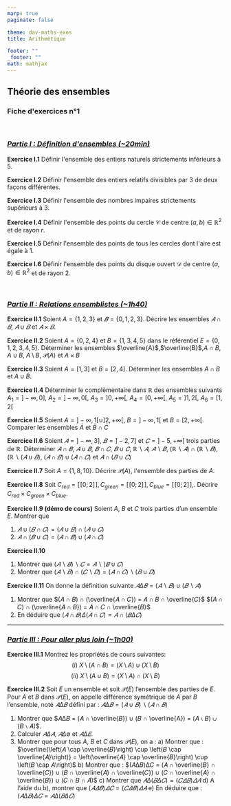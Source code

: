 ```yaml
---
marp: true
paginate: false

theme: dav-maths-exos
title: Arithmétique

footer: ""
_footer: ""
math: mathjax
---
```


<div class='flex-horizontal'><div class='flex'>

## **Théorie des ensembles**

### Fiche d'exercices n°1

</br>

### _<u>Partie I : Définition d'ensembles (~20min)</u>_

**Exercice I.1**
Définir l'ensemble des entiers naturels strictements inférieurs à $5$.

**Exercice I.2**
Définir l'ensemble des entiers relatifs divisibles par $3$ de deux façons différentes.

**Exercice I.3**
Définir l'ensemble des nombres impaires strictements supérieurs à $3$.

**Exercice I.4**
Définir l'ensemble des points du cercle $\mathcal{C}$ de centre $(a,b) \in \mathbb{R}^2$ et de rayon $r$.

**Exercice I.5**
Définir l'ensemble des points de tous les cercles dont l'aire est égale à $1$.

**Exercice I.6**
Définir l'ensemble des points du disque ouvert $\mathcal{D}$ de centre $(a,b) \in \mathbb{R}^2$ et de rayon $2$.

</br>

### _<u>Partie II : Relations ensemblistes (~1h40)</u>_

**Exercice II.1**
Soient $A = \left\{1,2,3\right\}$ et $𝐵 = \left\{0,1,2,3\right\}$. Décrire les ensembles $𝐴 \cap 𝐵$, $𝐴 ∪ 𝐵$ et $𝐴 × 𝐵$.

**Exercice II.2**
Soient $A=\{0,2,4\}$ et $B = \{1,3,4,5 \}$ dans le référentiel $E=\{0,1,2,3,4,5\}$.
Déterminer les ensembles $\overline{A}$,$\overline{B}$,$A \cap B$, $A \cup B$, $A \setminus B$, $\mathcal{P}(A)$ et $A \times B$

**Exercice II.3**
Soient $A = [1, 3]$ et $B=[2,4]$. Déterminer les ensembles $A \cap B$ et $A\cup B$.

**Exercice II.4**
Déterminer le complémentaire dans $\mathbb{R}$ des ensembles suivants $A_1 = ] −\infty, 0]$, $A_2 = ] −\infty, 0[$, $A_3 = ]0, +\infty[$, $A_4 = [0, +\infty[$, $A_5 =]1,2[$, $A_6 = [1,2[$

**Exercice II.5** Soient $A = ] − \infty, 1[ \cup ]2, +\infty[$, $B =] − \infty, 1[$ et $B = [2, +\infty[$. Comparer les ensembles $\bar{A}$ et $\bar{B} \cap \bar{C}$

</div><div class='flex'>

**Exercice II.6**
Soient $𝐴 =] −\infty, 3]$, $𝐵 =] − 2,7]$ et $𝐶 =] − 5, +\infty[$ trois parties de $\mathbb{R}$.
Déterminer $𝐴 ∩ 𝐵$, $𝐴 ∪ 𝐵$, $𝐵 ∩ 𝐶$, $𝐵 ∪ 𝐶$, $ℝ ∖ 𝐴$, $𝐴 ∖ 𝐵$, $(ℝ ∖ 𝐴) ∩ (ℝ ∖ 𝐵)$, $(ℝ ∖ (𝐴 ∪ 𝐵)$, $(𝐴 ∩ 𝐵) ∪
(𝐴 ∩ 𝐶)$ et $𝐴 ∩ (𝐵 ∪ 𝐶)$

**Exercice II.7**
Soit $A = \left\{1,8,10\right\}$. Décrire $\mathcal{P}(A)$, l'ensemble des parties de $A$.

**Exercice II.8**
Soit $C_{red} = [\![ 0; 2 ]\!],C_{green} = [\![ 0; 2 ]\!], C_{blue} = [\![ 0; 2 ]\!],$. Décrire $C_{red} \times C_{green} \times C_{blue}$.

**Exercice II.9 (démo de cours)**
Soient $A$, $B$ et $C$ trois parties d’un ensemble $E$. Montrer que

1. $𝐴 ∪ (𝐵 ∩ 𝐶) = (𝐴 ∪ 𝐵) ∩ (𝐴 ∪ 𝐶)$
2. $𝐴 ∩ (𝐵 ∪ 𝐶) = (𝐴 ∩ 𝐵) ∪ (𝐴 ∩ 𝐶)$

**Exercice II.10**

1. Montrer que $(𝐴 ∖ 𝐵) ∖ 𝐶 = 𝐴 ∖ (𝐵 ∪ 𝐶)$
2. Montrer que $(𝐴 ∖ 𝐵) ∩ (𝐶 ∖ 𝐷) = (𝐴 ∩ 𝐶) ∖ (𝐵 ∪ 𝐷)$

**Exercice II.11**
On donne la définition suivante $𝐴Δ𝐵 = (𝐴 ∖ 𝐵) ∪ (𝐵 ∖ 𝐴)$

1. Montrer que
   $(𝐴 ∩ 𝐵) ∩ (\overline{𝐴 ∩ 𝐶}) = 𝐴 ∩ 𝐵 ∩ \overline{𝐶}$
   $(𝐴 ∩ 𝐶) ∩ (\overline{𝐴 ∩ 𝐵}) = 𝐴 ∩ 𝐶 ∩ \overline{𝐵}$
2. En déduire que
   $(𝐴 ∩ 𝐵)Δ(𝐴 ∩ 𝐶) = 𝐴 ∩ (𝐵Δ𝐶)$

</div></div>

---

### _<u> Partie III : Pour aller plus loin (~1h00)</u>_

<div class='flex-horizontal'><div class='flex'>

**Exercice III.1**
Montrez les propriétés de cours suivantes:
$$(i)\ X \setminus (A \cap B) = (X \setminus A) \cup (X \setminus B)$$
$$(ii)\ X \setminus (A \cup B) = (X \setminus A) \cap (X \setminus B)$$

**Exercice III.2**
Soit $E$ un ensemble et soit $\mathcal{P}(E)$ l’ensemble des parties de $E$.
Pour $A$ et $B$ dans $\mathcal{P}(E)$, on appelle différence symétrique de $A$ par $B$ l’ensemble, noté $𝐴Δ𝐵$ défini par : $𝐴Δ𝐵 = (𝐴 ∪ 𝐵) ∖ (𝐴 ∩ 𝐵)$

1. Montrer que $𝐴Δ𝐵 = (𝐴 ∩ \overline{𝐵}) ∪ (𝐵 ∩ \overline{A}) = (𝐴 ∖ 𝐵) ∪ (𝐵 ∖ 𝐴)$.
2. Calculer $𝐴Δ𝐴$, $𝐴Δ∅$ et $𝐴Δ𝐸$.
3. Montrer que pour tous $A$, $B$ et $C$ dans $\mathcal{P}(E)$, on a :
   a) Montrer que : $\overline{\left(𝐴 \cap \overline{𝐵}\right) \cup \left(𝐵 \cap \overline{𝐴}\right)} = \left(\overline{𝐴} \cap \overline{𝐵}\right) \cup \left(𝐵 \cap 𝐴\right)$
   b) Montrer que : $(𝐴Δ𝐵)Δ𝐶 = (𝐴 ∩ \overline{𝐵} ∩ \overline{𝐶}) ∪ (𝐵 ∩ \overline{𝐴} ∩ \overline{𝐶}) ∪ (𝐶 ∩ \overline{𝐴} ∩ \overline{𝐵}) ∪ (𝐶 ∩ 𝐵 ∩ 𝐴)$
   c) Montrer que $𝐴Δ(𝐵Δ𝐶) = (𝐶𝛥𝐵)𝛥𝐴$
   d) A l’aide du b), montrer que $(𝐴𝛥𝐵)𝛥𝐶 = (𝐶𝛥𝐵)𝛥𝐴$
   e) En déduire que : $(𝐴Δ𝐵)Δ𝐶 = 𝐴Δ(𝐵Δ𝐶)$

</div><div class='flex'>

</div></div>
